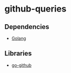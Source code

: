 # github-queries

## Dependencies

- [Golang](https://golang.org/doc/install)

## Libraries

- [go-github](https://github.com/google/go-github)
